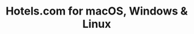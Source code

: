---
name: Hotels.com
url: 'https://ssl.hotels.com/'
category: Travel
title: 'Hotels.com for macOS, Windows & Linux'
key: hotelscom

---